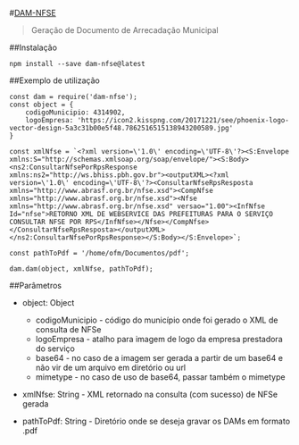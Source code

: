 #[DAM-NFSE](https://github.com/giryco/dam)
> Geração de Documento de Arrecadação Municipal

##Instalação
```
npm install --save dam-nfse@latest
```

##Exemplo de utilização
```
const dam = require('dam-nfse');
const object = {
    codigoMunicipio: 4314902,
    logoEmpresa: 'https://icon2.kisspng.com/20171221/see/phoenix-logo-vector-design-5a3c31b00e5f48.7862516515138943200589.jpg'
}

const xmlNfse = `<?xml version=\'1.0\' encoding=\'UTF-8\'?><S:Envelope xmlns:S="http://schemas.xmlsoap.org/soap/envelope/"><S:Body><ns2:ConsultarNfsePorRpsResponse xmlns:ns2="http://ws.bhiss.pbh.gov.br"><outputXML><?xml version=\'1.0\' encoding=\'UTF-8\'?><ConsultarNfseRpsResposta xmlns="http://www.abrasf.org.br/nfse.xsd"><CompNfse xmlns="http://www.abrasf.org.br/nfse.xsd"><Nfse xmlns="http://www.abrasf.org.br/nfse.xsd" versao="1.00"><InfNfse Id="nfse">RETORNO XML DE WEBSERVICE DAS PREFEITURAS PARA O SERVIÇO CONSULTAR NFSE POR RPS</InfNfse></Nfse></CompNfse></ConsultarNfseRpsResposta></outputXML></ns2:ConsultarNfsePorRpsResponse></S:Body></S:Envelope>`;

const pathToPdf = '/home/ofm/Documentos/pdf';

dam.dam(object, xmlNfse, pathToPdf);
```


##Parâmetros
* object: Object
    * codigoMunicipio - código do município onde foi gerado o XML de consulta de NFSe
    * logoEmpresa - atalho para imagem de logo da empresa prestadora do serviço
    * base64 - no caso de a imagem ser gerada a partir de um base64 e não vir de um arquivo em diretório ou url
    * mimetype - no caso de uso de base64, passar também o mimetype

* xmlNfse: String - XML retornado na consulta (com sucesso) de NFSe gerada

* pathToPdf: String - Diretório onde se deseja gravar os DAMs em formato .pdf